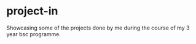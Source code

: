 # project-in
Showcasing some of the projects done by me during the course of my 3 year bsc programme.
